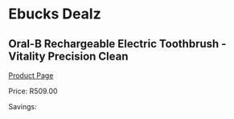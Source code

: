 
# Ebucks Dealz
## Oral-B Rechargeable Electric Toothbrush - Vitality Precision Clean
[Product Page](https://www.ebucks.com/web/shop/productSelected.do?prodId=1018848356&catId=908594260)

Price: R509.00

Savings: 


	